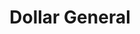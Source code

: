 ---
title: "Dollar General"
url: /springfield/dollar-general-west-jefferson-street/
shop: variety store
---